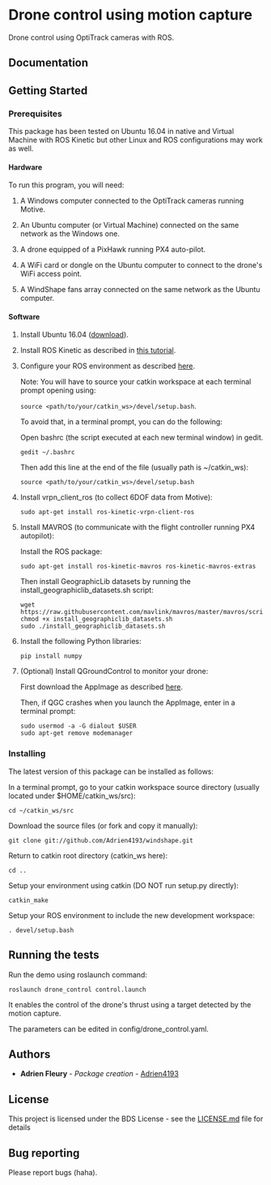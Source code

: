 # Drone control using motion capture

Drone control using OptiTrack cameras with ROS.

## Documentation

## Getting Started

### Prerequisites

This package has been tested on Ubuntu 16.04 in native and Virtual Machine with ROS Kinetic but other Linux and ROS configurations may work as well.

#### Hardware

To run this program, you will need:

1. A Windows computer connected to the OptiTrack cameras running Motive.

2. An Ubuntu computer (or Virtual Machine) connected on the same network as the Windows one.

3. A drone equipped of a PixHawk running PX4 auto-pilot.

4. A WiFi card or dongle on the Ubuntu computer to connect to the drone's WiFi access point.

5. A WindShape fans array connected on the same network as the Ubuntu computer.

#### Software

1. Install Ubuntu 16.04 ([download](http://releases.ubuntu.com/16.04)).

2. Install ROS Kinetic as described in [this tutorial](http://wiki.ros.org/kinetic/Installation/Ubuntu).

3. Configure your ROS environment as described [here](http://wiki.ros.org/ROS/Tutorials/InstallingandConfiguringROSEnvironment).

	Note: You will have to source your catkin workspace at each terminal prompt opening using:
	
	`source <path/to/your/catkin_ws>/devel/setup.bash`.
	
	To avoid that, in a terminal prompt, you can do the following:
	
	Open bashrc (the script executed at each new terminal window) in gedit.
	
	`gedit ~/.bashrc`

	Then add this line at the end of the file (usually path is ~/catkin_ws):
	
	`source <path/to/your/catkin_ws>/devel/setup.bash`

4. Install vrpn_client_ros (to collect 6DOF data from Motive):

	`sudo apt-get install ros-kinetic-vrpn-client-ros`

5. Install MAVROS (to communicate with the flight controller running PX4 autopilot):
	
	Install the ROS package:
	
	`sudo apt-get install ros-kinetic-mavros ros-kinetic-mavros-extras`
	
	Then install GeographicLib datasets by running the install_geographiclib_datasets.sh script:

	```
	wget https://raw.githubusercontent.com/mavlink/mavros/master/mavros/scripts/install_geographiclib_datasets.sh
	chmod +x install_geographiclib_datasets.sh
	sudo ./install_geographiclib_datasets.sh
	```

6. Install the following Python libraries:

	```
	pip install numpy
	```

7. (Optional) Install QGroundControl to monitor your drone:

	First download the AppImage as described [here](https://docs.qgroundcontrol.com/en/getting_started/download_and_install.html).
	
	Then, if QGC crashes when you launch the AppImage, enter in a terminal prompt:
	
	```
	sudo usermod -a -G dialout $USER
	sudo apt-get remove modemanager
	```

### Installing

The latest version of this package can be installed as follows:

In a terminal prompt, go to your catkin workspace source directory (usually located under $HOME/catkin_ws/src):

`cd ~/catkin_ws/src`

Download the source files (or fork and copy it manually):

`git clone git://github.com/Adrien4193/windshape.git`

Return to catkin root directory (catkin_ws here):

`cd ..`

Setup your environment using catkin (DO NOT run setup.py directly):

`catkin_make`

Setup your ROS environment to include the new development workspace:

`. devel/setup.bash`

## Running the tests

Run the demo using roslaunch command:

`roslaunch drone_control control.launch`

It enables the control of the drone's thrust using a target detected by the motion capture.

The parameters can be edited in config/drone_control.yaml.

## Authors

* **Adrien Fleury** - *Package creation* - [Adrien4193](https://github.com/Adrien4193)

## License

This project is licensed under the BDS License - see the [LICENSE.md](LICENSE.md) file for details

## Bug reporting

Please report bugs (haha).
